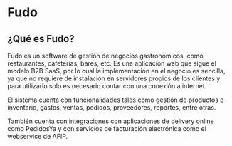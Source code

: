 # Fudo

## ¿Qué es Fudo?

Fudo es un software de gestión de negocios gastronómicos, como restaurantes, cafeterías, bares, etc. Es una aplicación web que sigue el modelo B2B SaaS, por lo cual la implementación en el negocio es sencilla, ya que no requiere de instalación en servidores propios de los clientes y para utilizarlo solo es necesario contar con una conexión a internet.

El sistema cuenta con funcionalidades tales como gestión de productos e inventario, gastos, ventas, pedidos, proveedores, reportes, entre otras.

También cuenta con integraciones con aplicaciones de delivery online como PedidosYa y con servicios de facturación electrónica como el webservice de AFIP.


